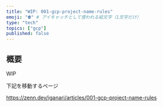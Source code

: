 ```yaml
---
title: "WIP: 001-gcp-project-name-rules"
emoji: "⛔" # アイキャッチとして使われる絵文字（1文字だけ）
type: "tech"
topics: ["gcp"]
published: false
---
```


## 概要

WIP

下記を移動するページ

https://zenn.dev/iganari/articles/001-gcp-project-name-rules